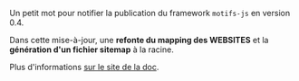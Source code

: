 Un petit mot pour notifier la publication du framework `motifs-js` en version 0.4.

Dans cette mise-à-jour, une **refonte du mapping des WEBSITES** et la **génération d'un fichier sitemap** à la racine.

Plus d'informations [sur le site de la doc](https://motifs-js-website.vercel.app/releases/1).